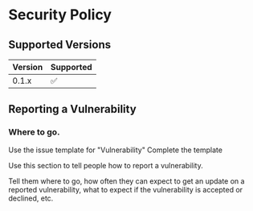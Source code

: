 # Security Policy

## Supported Versions

| Version | Supported          |
| ------- | ------------------ |
| 0.1.x   |:white_check_mark:  |


## Reporting a Vulnerability

### Where to go.

Use the issue template for "Vulnerability"
Complete the template

Use this section to tell people how to report a vulnerability.

Tell them where to go, how often they can expect to get an update on a
reported vulnerability, what to expect if the vulnerability is accepted or
declined, etc.
